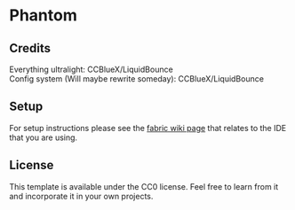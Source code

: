 # Phantom

## Credits
Everything ultralight: CCBlueX/LiquidBounce
<br>
Config system (Will maybe rewrite someday): CCBlueX/LiquidBounce

## Setup

For setup instructions please see the [fabric wiki page](https://fabricmc.net/wiki/tutorial:setup) that relates to the IDE that you are using.

## License

This template is available under the CC0 license. Feel free to learn from it and incorporate it in your own projects.
